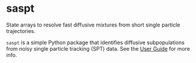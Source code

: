 # saspt

State arrays to resolve fast diffusive mixtures from short single particle trajectories.

`saspt` is a simple Python package that identifies diffusive subpopulations from noisy single particle tracking (SPT) data. See the [User Guide](https://github.com/alecheckert/saspt/blob/main/UserGuide.pdf) for more info.

